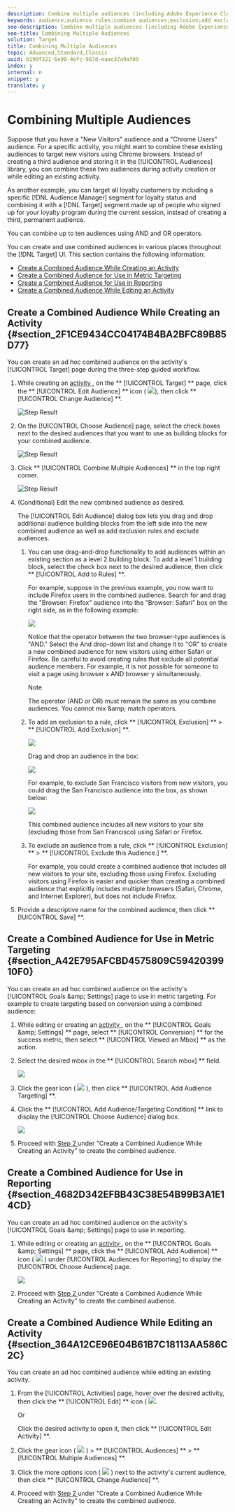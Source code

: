 ```yaml
---
description: Combine multiple audiences (including Adobe Experience Cloud audiences and Target audiences) on the fly to create ad hoc audiences. You can also create exclusion rules and exclude audiences from a rule.
keywords: audience;audience rules;combine audiences;exclusion;add exclusion;exclude;combining audiences;adhoc audience;ad hoc audience
seo-description: Combine multiple audiences (including Adobe Experience Cloud audiences and Target audiences) on the fly to create ad hoc audiences. You can also create exclusion rules and exclude audiences from a rule.
seo-title: Combining Multiple Audiences
solution: Target
title: Combining Multiple Audiences
topic: Advanced,Standard,Classic
uuid: b190f321-6e00-4efc-987d-eaac37a9af09
index: y
internal: n
snippet: y
translate: y
---
```


# Combining Multiple Audiences

Suppose that you have a "New Visitors" audience and a "Chrome Users" audience. For a specific activity, you might want to combine these existing audiences to target new visitors using Chrome browsers. Instead of creating a third audience and storing it in the [!UICONTROL  Audiences] library, you can combine these two audiences during activity creation or while editing an existing activity. 

As another example, you can target all loyalty customers by including a specific [!DNL  Audience Manager] segment for loyalty status and combining it with a [!DNL  Target] segment made up of people who signed up for your loyalty program during the current session, instead of creating a third, permanent audience. 

You can combine up to ten audiences using AND and OR operators. 

You can create and use combined audiences in various places throughout the [!DNL  Target] UI. This section contains the following information: 


* [ Create a Combined Audience While Creating an Activity ](c_combining-multiple-audiences.md#section_2F1CE9434CC04174B4BA2BFC89B85D77)
* [ Create a Combined Audience for Use in Metric Targeting ](c_combining-multiple-audiences.md#section_A42E795AFCBD4575809C5942039910F0)
* [ Create a Combined Audience for Use in Reporting ](c_combining-multiple-audiences.md#section_4682D342EFBB43C38E54B99B3A1E14CD)
* [ Create a Combined Audience While Editing an Activity ](c_combining-multiple-audiences.md#section_364A12CE96E04B61B7C18113AA586C2C)


## Create a Combined Audience While Creating an Activity {#section_2F1CE9434CC04174B4BA2BFC89B85D77}

You can create an ad hoc combined audience on the activity's [!UICONTROL  Target] page during the three-step guided workflow. 


1. While creating an [ activity ](c_activities.md#concept_D317A95A1AB54674BA7AB65C7985BA03), on the ** [!UICONTROL  Target] ** page, click the ** [!UICONTROL  Edit Audience] ** icon (  ![](../../assets/icon_edit_audience.png)), then click ** [!UICONTROL  Change Audience] **. 

   ![Step Result](../../assets/edit_audience.png) 

1. On the [!UICONTROL  Choose Audience] page, select the check boxes next to the desired audiences that you want to use as building blocks for your combined audience. 

   ![Step Result](../../assets/combine_multiple_audiences1.png) 

1. Click ** [!UICONTROL  Combine Multiple Audiences] ** in the top right corner. 

   ![Step Result](../../assets/combine_multiple_audiences2.png) 

1. (Conditional) Edit the new combined audience as desired. 

   The [!UICONTROL  Edit Audience] dialog box lets you drag and drop additional audience building blocks from the left side into the new combined audience as well as add exclusion rules and exclude audiences. 

    1. You can use drag-and-drop functionality to add audiences within an existing section as a level 2 building block. To add a level 1 building block, select the check box next to the desired audience, then click ** [!UICONTROL  Add to Rules] **. 

       For example, suppose in the previous example, you now want to include Firefox users in the combined audience. Search for and drag the "Browser: Firefox" audience into the "Browser: Safari" box on the right side, as in the following example: 

       ![](../../assets/combine_multiple_audiences3.png) 

       Notice that the operator between the two browser-type audiences is "AND." Select the And drop-down list and change it to "OR" to create a new combined audience for new visitors using either Safari or Firefox. Be careful to avoid creating rules that exclude all potential audience members. For example, it is not possible for someone to visit a page using browser x AND browser y simultaneously. 


       >[!NOTE]
       >
       >The operator (AND or OR) must remain the same as you combine audiences. You cannot mix &amp;amp; match operators.


    1. To add an exclusion to a rule, click ** [!UICONTROL  Exclusion] ** > ** [!UICONTROL  Add Exclusion] **. 

       ![](../../assets/combine_multiple_audiences3a.png) 

       Drag and drop an audience in the box: 

       ![](../../assets/combine_multiple_audiences3b.png) 

       For example, to exclude San Francisco visitors from new visitors, you could drag the San Francisco audience into the box, as shown below: 

       ![](../../assets/combine_multiple_audiences3b2.png) 

       This combined audience includes all new visitors to your site (excluding those from San Francisco) using Safari or Firefox. 

    1. To exclude an audience from a rule, click ** [!UICONTROL  Exclusion] ** > ** [!UICONTROL  Exclude this Audience.] **. 

       For example, you could create a combined audience that includes all new visitors to your site, excluding those using Firefox. Excluding visitors using Firefox is easier and quicker than creating a combined audience that explicitly includes multiple browsers (Safari, Chrome, and Internet Explorer), but does not include Firefox. 


1. Provide a descriptive name for the combined audience, then click ** [!UICONTROL  Save] **. 



## Create a Combined Audience for Use in Metric Targeting {#section_A42E795AFCBD4575809C5942039910F0}

You can create an ad hoc combined audience on the activity's [!UICONTROL  Goals &amp;amp; Settings] page to use in metric targeting. For example to create targeting based on conversion using a combined audience: 


1. While editing or creating an [ activity ](c_activities.md#concept_D317A95A1AB54674BA7AB65C7985BA03), on the ** [!UICONTROL  Goals &amp;amp; Settings] ** page, select ** [!UICONTROL  Conversion] ** for the success metric, then select ** [!UICONTROL  Viewed an Mbox] ** as the action. 

1. Select the desired mbox in the ** [!UICONTROL  Search mbox] ** field. 

   ![](../../assets/combine_multiple_audiences4.png) 

1. Click the gear icon (  ![](../../assets/icon_gear.png) ), then click ** [!UICONTROL  Add Audience Targeting] **. 

1. Click the ** [!UICONTROL  Add Audience/Targeting Condition] ** link to display the [!UICONTROL  Choose Audience] dialog box. 

   ![](../../assets/combine_multiple_audiences5.png) 

1. Proceed with [ Step 2 ](c_combining-multiple-audiences.md#section_2F1CE9434CC04174B4BA2BFC89B85D77) under "Create a Combined Audience While Creating an Activity" to create the combined audience. 



## Create a Combined Audience for Use in Reporting {#section_4682D342EFBB43C38E54B99B3A1E14CD}

You can create an ad hoc combined audience on the activity's [!UICONTROL  Goals &amp;amp; Settings] page to use in reporting. 


1. While editing or creating an [ activity ](c_activities.md#concept_D317A95A1AB54674BA7AB65C7985BA03), on the ** [!UICONTROL  Goals &amp;amp; Settings] ** page, click the ** [!UICONTROL  Add Audience] ** icon (  ![](../../assets/icon_plus_sign.png) ) under [!UICONTROL  Audiences for Reporting] to display the [!UICONTROL  Choose Audience] page. 

   ![](../../assets/combine_multiple_audiences6.png) 

1. Proceed with [ Step 2 ](c_combining-multiple-audiences.md#section_2F1CE9434CC04174B4BA2BFC89B85D77) under "Create a Combined Audience While Creating an Activity" to create the combined audience. 



## Create a Combined Audience While Editing an Activity {#section_364A12CE96E04B61B7C18113AA586C2C}

You can create an ad hoc combined audience while editing an existing activity. 


1. From the [!UICONTROL  Activities] page, hover over the desired activity, then click the ** [!UICONTROL  Edit] ** icon (  ![](../../assets/icon_edit.png). 

   Or 

   Click the desired activity to open it, then click ** [!UICONTROL  Edit Activity] **. 

1. Click the gear icon (  ![](../../assets/icon_gear.png) ) > ** [!UICONTROL  Audiences] ** > ** [!UICONTROL  Multiple Audiences] **. 

1. Click the more options icon (  ![](../../assets/icon_more_options.png) ) next to the activity's current audience, then click ** [!UICONTROL  Change Audience] **. 

1. Proceed with [ Step 2 ](c_combining-multiple-audiences.md#section_2F1CE9434CC04174B4BA2BFC89B85D77) under "Create a Combined Audience While Creating an Activity" to create the combined audience. 



